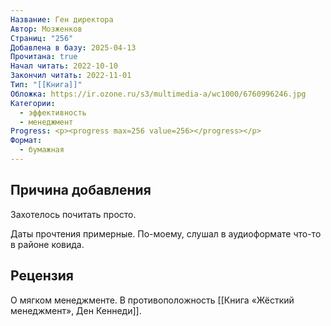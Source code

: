 ```yaml
---
Название: Ген директора
Автор: Мозженков
Страниц: "256"
Добавлена в базу: 2025-04-13
Прочитана: true
Начал читать: 2022-10-10
Закончил читать: 2022-11-01
Тип: "[[Книга]]"
Обложка: https://ir.ozone.ru/s3/multimedia-a/wc1000/6760996246.jpg
Категории:
  - эффективность
  - менеджмент
Progress: <p><progress max=256 value=256></progress></p>
Формат:
  - бумажная
---
```

## Причина добавления

Захотелось почитать просто.

Даты прочтения примерные. По-моему, слушал в аудиоформате что-то в районе ковида.

## Рецензия

О мягком менеджменте. В противоположность [[Книга «Жёсткий менеджмент», Ден Кеннеди]].